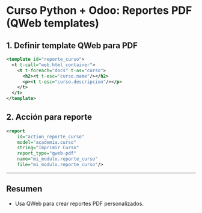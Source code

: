 # Curso Python + Odoo: Reportes PDF (QWeb templates)

## 1. Definir template QWeb para PDF

```xml
<template id="reporte_curso">
  <t t-call="web.html_container">
    <t t-foreach="docs" t-as="curso">
      <h2><t t-esc="curso.name"/></h2>
      <p><t t-esc="curso.descripcion"/></p>
    </t>
  </t>
</template>
```

## 2. Acción para reporte

```xml
<report
    id="action_reporte_curso"
    model="academia.curso"
    string="Imprimir Curso"
    report_type="qweb-pdf"
    name="mi_modulo.reporte_curso"
    file="mi_modulo.reporte_curso"/>
```

---

## Resumen

- Usa QWeb para crear reportes PDF personalizados.